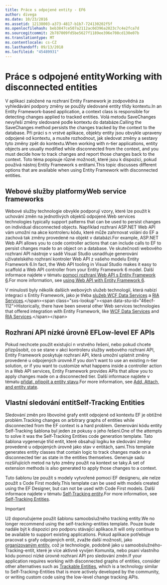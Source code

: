 ```yaml
---
title: Práce s odpojené entity - EF6
author: divega
ms.date: 10/23/2016
ms.assetid: 12138003-a373-4817-b1b7-724130202f5f
ms.openlocfilehash: beb3847ce507a2112ac0d396a2023c7c4e2fca7d
ms.sourcegitcommit: 2b787009fd5be5627f1189ee396e708cd130e07b
ms.translationtype: MT
ms.contentlocale: cs-CZ
ms.lasthandoff: 09/13/2018
ms.locfileid: "45489931"
---
```

# <a name="working-with-disconnected-entities"></a><span data-ttu-id="46ecf-102">Práce s odpojené entity</span><span class="sxs-lookup"><span data-stu-id="46ecf-102">Working with disconnected entities</span></span>
<span data-ttu-id="46ecf-103">V aplikaci založené na rozhraní Entity Framework je zodpovědná za vyhledávání podpory změny se použily sledované entity třídy kontextu.</span><span class="sxs-lookup"><span data-stu-id="46ecf-103">In an Entity Framework-based application, a context class is responsible for detecting changes applied to tracked entities.</span></span> <span data-ttu-id="46ecf-104">Volá metodu SaveChanges nevyřeší změny sledované podle kontextu do databáze.</span><span class="sxs-lookup"><span data-stu-id="46ecf-104">Calling the SaveChanges method persists the changes tracked by the context to the database.</span></span> <span data-ttu-id="46ecf-105">Při práci s n vrstvé aplikace, objekty entity jsou obvykle upraveny odpojené od kontextu, a musíte rozhodnout, jak sledovat změny a sestavy tyto změny zpět do kontextu.</span><span class="sxs-lookup"><span data-stu-id="46ecf-105">When working with n-tier applications, entity objects are usually modified while disconnected from the context, and you must decide how to track changes and report those changes back to the context.</span></span> <span data-ttu-id="46ecf-106">Toto téma popisuje různé možnosti, které jsou k dispozici, pokud používá nástroj Entity Framework s entitami.</span><span class="sxs-lookup"><span data-stu-id="46ecf-106">This topic discusses different options that are available when using Entity Framework with disconnected entities.</span></span>   

## <a name="web-service-frameworks"></a><span data-ttu-id="46ecf-107">Webové služby platformy</span><span class="sxs-lookup"><span data-stu-id="46ecf-107">Web service frameworks</span></span>

<span data-ttu-id="46ecf-108">Webové služby technologie obvykle podporují vzory, které lze použít k uchování změn na jednotlivých objektů odpojené.</span><span class="sxs-lookup"><span data-stu-id="46ecf-108">Web services technologies typically support patterns that can be used to persist changes on individual disconnected objects.</span></span> <span data-ttu-id="46ecf-109">Například rozhraní ASP.NET Web API vám umožní na akce kontroleru kódu, které může zahrnovat volání do EF a zachová tak změny provedené na objekt v databázi.</span><span class="sxs-lookup"><span data-stu-id="46ecf-109">For example, ASP.NET Web API allows you to code controller actions that can include calls to EF to persist changes made to an object on a database.</span></span> <span data-ttu-id="46ecf-110">Ve skutečnosti webového rozhraní API nástroje v sadě Visual Studio usnadňuje generování uživatelského rozhraní kontroler Web API z vašeho modelu Entity Framework 6.</span><span class="sxs-lookup"><span data-stu-id="46ecf-110">In fact, the Web API tooling in Visual Studio makes it easy to scaffold a Web API controller from your Entity Framework 6 model.</span></span> <span data-ttu-id="46ecf-111">Další informace najdete v tématu [pomocí rozhraní Web API s Entity Framework 6](https://docs.microsoft.com/en-us/aspnet/web-api/overview/data/using-web-api-with-entity-framework/).</span><span class="sxs-lookup"><span data-stu-id="46ecf-111">For more information, see [using Web API with Entity Framework 6](https://docs.microsoft.com/en-us/aspnet/web-api/overview/data/using-web-api-with-entity-framework/).</span></span>   

<span data-ttu-id="46ecf-112">V minulosti byly několik dalších webových služeb technologií, která nabízí integraci s Entity Framework, jako je třeba [služeb WCF Data Services](https://docs.microsoft.com/dotnet/framework/data/wcf/create-a-data-service-using-an-adonet-ef-data-wcf) a [RIA Services](https://docs.microsoft.com/en-us/previous-versions/dotnet/wcf-ria/ee707344(v=vs.91)).</span><span class="sxs-lookup"><span data-stu-id="46ecf-112">Historically, there have been several other Web services technologies that offered integration with Entity Framework, like [WCF Data Services](https://docs.microsoft.com/dotnet/framework/data/wcf/create-a-data-service-using-an-adonet-ef-data-wcf) and [RIA Services](https://docs.microsoft.com/en-us/previous-versions/dotnet/wcf-ria/ee707344(v=vs.91)).</span></span>

## <a name="low-level-ef-apis"></a><span data-ttu-id="46ecf-113">Rozhraní API nízké úrovně EF</span><span class="sxs-lookup"><span data-stu-id="46ecf-113">Low-level EF APIs</span></span>

<span data-ttu-id="46ecf-114">Pokud nechcete použít existující n vrstvého řešení, nebo pokud chcete přizpůsobit, co se stane v akci kontroleru služby webového rozhraní API, Entity Framework poskytuje rozhraní API, která umožní uplatnit změny provedené u odpojených úrovně.</span><span class="sxs-lookup"><span data-stu-id="46ecf-114">If you don't want to use an existing n-tier solution, or if you want to customize what happens inside a controller action in a Web API services, Entity Framework provides APIs that allow you to apply changes made on a disconnected tier.</span></span> <span data-ttu-id="46ecf-115">Další informace najdete v tématu [přidat, připojit a entity stavu](~/ef6/saving/change-tracking/entity-state.md).</span><span class="sxs-lookup"><span data-stu-id="46ecf-115">For more information, see [Add, Attach, and entity state](~/ef6/saving/change-tracking/entity-state.md).</span></span>  

## <a name="self-tracking-entities"></a><span data-ttu-id="46ecf-116">Vlastní sledování entit</span><span class="sxs-lookup"><span data-stu-id="46ecf-116">Self-Tracking Entities</span></span>  

<span data-ttu-id="46ecf-117">Sledování změn pro libovolné grafy entit odpojené od kontextu EF je obtížné problém.</span><span class="sxs-lookup"><span data-stu-id="46ecf-117">Tracking changes on arbitrary graphs of entities while disconnected from the EF context is a hard problem.</span></span> <span data-ttu-id="46ecf-118">Generování kódu entity Self-Tracking šablona byl jeden ze pokusy o jeho řešení.</span><span class="sxs-lookup"><span data-stu-id="46ecf-118">One of the attempts to solve it was the Self-Tracking Entities code generation template.</span></span> <span data-ttu-id="46ecf-119">Tato šablona vygeneruje tříd entit, které obsahují logiku ke sledování změny provedené u odpojených úrovně jako stav v entitách, sami.</span><span class="sxs-lookup"><span data-stu-id="46ecf-119">This template generates entity classes that contain logic to track changes made on a disconnected tier as state in the entities themselves.</span></span> <span data-ttu-id="46ecf-120">Generuje sadu rozšiřujících metod na tyto změny použít na kontext se taky.</span><span class="sxs-lookup"><span data-stu-id="46ecf-120">A set of extension methods is also generated to apply those changes to a context.</span></span>

<span data-ttu-id="46ecf-121">Tuto šablonu lze použít s modely vytvořené pomocí EF designeru, ale nelze použít s Code First modely.</span><span class="sxs-lookup"><span data-stu-id="46ecf-121">This template can be used with models created using the EF Designer, but can not be used with Code First models.</span></span> <span data-ttu-id="46ecf-122">Další informace najdete v tématu [Self-Tracking entity](self-tracking-entities/index.md).</span><span class="sxs-lookup"><span data-stu-id="46ecf-122">For more information, see [Self-Tracking Entities](self-tracking-entities/index.md).</span></span>  

> [!IMPORTANT]
> <span data-ttu-id="46ecf-123">Už doporučujeme použít šablonu samoobslužného tracking entity.</span><span class="sxs-lookup"><span data-stu-id="46ecf-123">We no longer recommend using the self-tracking-entities template.</span></span> <span data-ttu-id="46ecf-124">Pouze bude nadále být k dispozici pro podporu stávající aplikace.</span><span class="sxs-lookup"><span data-stu-id="46ecf-124">It will only continue to be available to support existing applications.</span></span> <span data-ttu-id="46ecf-125">Pokud aplikace potřebuje pracovat s grafy odpojených entit, zvažte další možnosti, jako [organizovaným entity](http://trackableentities.github.io/), což je technologie, podobně jako u samoobslužného-Tracking-entit, které je více aktivně vyvíjen Komunita, nebo psaní vlastního kódu pomocí nízké úrovně rozhraní API pro sledování změn.</span><span class="sxs-lookup"><span data-stu-id="46ecf-125">If your application requires working with disconnected graphs of entities, consider other alternatives such as [Trackable Entities](http://trackableentities.github.io/), which is a technology similar to Self-Tracking-Entities that is more actively developed by the community, or writing custom code using the low-level change tracking APIs.</span></span>
